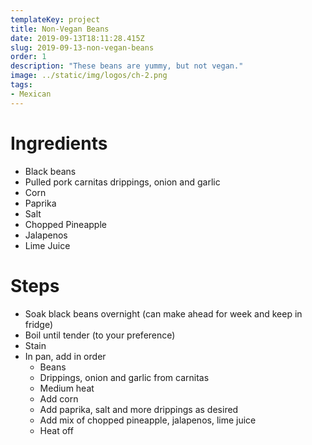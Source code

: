 ```yaml
---
templateKey: project
title: Non-Vegan Beans
date: 2019-09-13T18:11:28.415Z
slug: 2019-09-13-non-vegan-beans
order: 1
description: "These beans are yummy, but not vegan."
image: ../static/img/logos/ch-2.png
tags:
- Mexican
---
```


# Ingredients

- Black beans
- Pulled pork carnitas drippings, onion and garlic
- Corn
- Paprika
- Salt
- Chopped Pineapple
- Jalapenos
- Lime Juice

# Steps

- Soak black beans overnight (can make ahead for week and keep in fridge)
- Boil until tender (to your preference)
- Stain
- In pan, add in order
  - Beans
  - Drippings, onion and garlic from carnitas
  - Medium heat
  - Add corn
  - Add paprika, salt and more drippings as desired
  - Add mix of chopped pineapple, jalapenos, lime juice
  - Heat off
